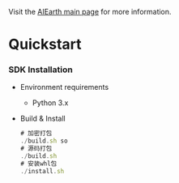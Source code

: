 Visit the [AIEarth main page](https://engine-aiearth.aliyun.com/)
for more information.
    
    


# Quickstart
### SDK Installation
- Environment requirements
    * Python 3.x

    
- Build  & Install
    ```javascript
    # 加密打包
    ./build.sh so
    # 源码打包
    ./build.sh
    # 安装whl包
    ./install.sh
    ```

